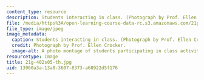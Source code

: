 ```yaml
---
content_type: resource
description: Students interacting in class. (Photograph by Prof. Ellen Crocker.)
file: /media/https%3A/open-learning-course-data-rc.s3.amazonaws.com/21g-402-german-ii-spring-2005/13960a3a13a836078373a68922d5f176_21g-402s05-th.jpg
file_type: image/jpeg
image_metadata:
  caption: Students interacting in class. (Photograph by Prof. Ellen Crocker.)
  credit: Photograph by Prof. Ellen Crocker.
  image-alt: A photo montage of students participating in class activities.
resourcetype: Image
title: 21g-402s05-th.jpg
uid: 13960a3a-13a8-3607-8373-a68922d5f176
---
```

